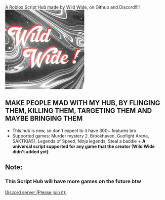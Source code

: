 A Roblox Script Hub made by Wild Wide, on Github and Discord!!!!
![Wild Hub Logo](https://github.com/noob-scripts/some-scripts/blob/master/Wild%20Hub/assets/Wild-Wide-Logo.png?raw=true)

## MAKE PEOPLE MAD WITH MY HUB, BY FLINGING THEM, KILLING THEM, TARGETING THEM AND MAYBE BRINGING THEM

- This hub is new, so don't expect to it have 300+ features bro
- Supported games: Murder mystery 2, Brookhaven, Gunfight Arena, SAKTKIA51, Legends of Speed, Ninja legends, Steal a baddie + **A universal script supported for any game that the creator (Wild Wide didn't added yet)**

## Note:
### This Script Hub will have more games on the future btw

[Discord server (Please join it):](https://discord.gg/mhzDcapGgA)
